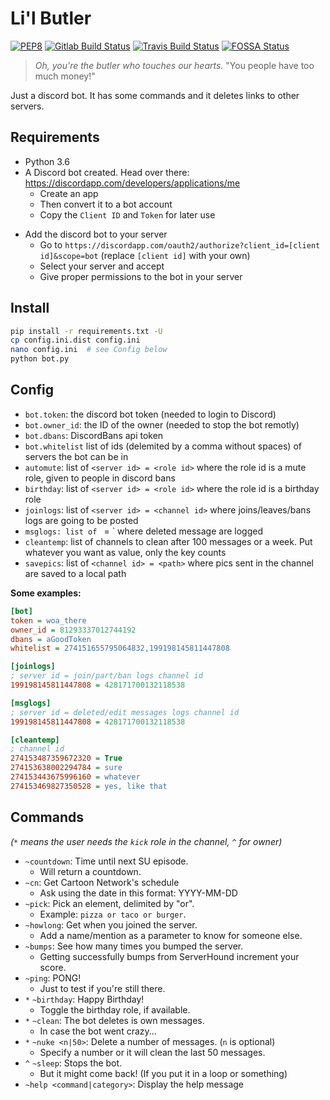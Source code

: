 # Li'l Butler
[![PEP8](https://img.shields.io/badge/code%20style-pep8-green.svg)](https://www.python.org/dev/peps/pep-0008/)
[![Gitlab Build Status](https://gitlab.com/ctoon/sug/lilbutler/badges/master/build.svg)](https://gitlab.com/ctoon/sug/lilbutler/commits/master)
[![Travis Build Status](https://travis-ci.org/sugrocks/lilbutler.svg?branch=master)](https://travis-ci.org/sugrocks/lilbutler)
[![FOSSA Status](https://app.fossa.io/api/projects/git%2Bgitlab.com%2Fctoon%2Fsug%2Flilbutler.svg?type=shield)](https://app.fossa.io/projects/git%2Bgitlab.com%2Fctoon%2Fsug%2Flilbutler?ref=badge_shield)

> _Oh, you're the butler who touches our hearts._
> "You people have too much money!"

Just a discord bot. It has some commands and it deletes links to other servers.


## Requirements
- Python 3.6
- A Discord bot created. Head over there: https://discordapp.com/developers/applications/me
    + Create an app
    + Then convert it to a bot account
    + Copy the `Client ID` and `Token` for later use
+ Add the discord bot to your server
    + Go to `https://discordapp.com/oauth2/authorize?client_id=[client id]&scope=bot` (replace `[client id]` with your own)
    + Select your server and accept
    + Give proper permissions to the bot in your server


## Install

```bash
pip install -r requirements.txt -U
cp config.ini.dist config.ini
nano config.ini  # see Config below
python bot.py
```


## Config
- `bot.token`: the discord bot token (needed to login to Discord)
- `bot.owner_id`: the ID of the owner (needed to stop the bot remotly)
- `bot.dbans`: DiscordBans api token
- `bot.whitelist` list of ids (delemited by a comma without spaces) of servers the bot can be in
- `automute`: list of `<server id> = <role id>` where the role id is a mute role, given to people in discord bans
- `birthday`: list of `<server id> = <role id>` where the role id is a birthday role
- `joinlogs`: list of `<server id> = <channel id>` where joins/leaves/bans logs are going to be posted
- `msglogs: list of `<server id> = <channel id>` where deleted message are logged
- `cleantemp`: list of channels to clean after 100 messages or a week. Put whatever you want as value, only the key counts
- `savepics`: list of `<channel id> = <path>` where pics sent in the channel are saved to a local path

**Some examples:**
```ini
[bot]
token = woa_there
owner_id = 81293337012744192
dbans = aGoodToken
whitelist = 274151655795064832,199198145811447808

[joinlogs]
; server id = join/part/ban logs channel id
199198145811447808 = 428171700132118538

[msglogs]
; server id = deleted/edit messages logs channel id
199198145811447808 = 428171700132118538

[cleantemp]
; channel id
274153487359672320 = True
274153638002294784 = sure
274153443675996160 = whatever
274153469827350528 = yes, like that
```


## Commands
_(`*` means the user needs the `kick` role in the channel, `^` for owner)_

- `~countdown`: Time until next SU episode.
    + Will return a countdown.
- `~cn`: Get Cartoon Network's schedule
    + Ask using the date in this format: YYYY-MM-DD
- `~pick`: Pick an element, delimited by "or".
    + Example: `pizza or taco or burger`.
- `~howlong`: Get when you joined the server.
    + Add a name/mention as a parameter to know for someone else.
- `~bumps`: See how many times you bumped the server.
    + Getting successfully bumps from ServerHound increment your score.
- `~ping`: PONG!
    + Just to test if you're still there.
- `*` `~birthday`: Happy Birthday!
    + Toggle the birthday role, if available.
- `*` `~clean`: The bot deletes is own messages.
    + In case the bot went crazy...
- `*` `~nuke <n|50>`: Delete a number of messages. (`n` is optional)
    + Specify a number or it will clean the last 50 messages.
- `^` `~sleep`: Stops the bot.
    + But it might come back! (If you put it in a loop or something)
- `~help <command|category>`: Display the help message

